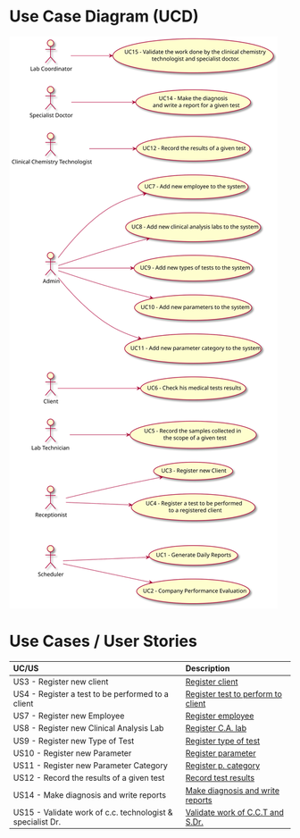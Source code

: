 # Use Case Diagram (UCD)

![Use Case Diagram](UCD.svg)

# Use Cases / User Stories
| UC/US  | Description                                                               |                   
|:----|:------------------------------------------------------------------------|
| US3 - Register new client | [Register client](US3/US3.md)   |
| US4 - Register a test to be performed to a client | [Register test to perform to client](US4/US4.md)   |
| US7 - Register new Employee | [Register employee](US7/US7.md)  |
| US8 - Register new Clinical Analysis Lab| [Register C.A. lab](US8/US8.md)|
| US9 - Register new Type of Test| [Register type of test](US9/US9.md)|
| US10 - Register new Parameter| [Register parameter](US10/US10.md)|
| US11 - Register new Parameter Category| [Register p. category](US11/US11.md)|
| US12 - Record the results of a given test | [Record test results](US12/US12.md)   |
| US14 - Make diagnosis and write reports| [Make diagnosis and write reports](US14/US14.md)|
| US15 - Validate work of c.c. technologist & specialist Dr.| [Validate work of C.C.T and S.Dr.](US15/US15.md)|


